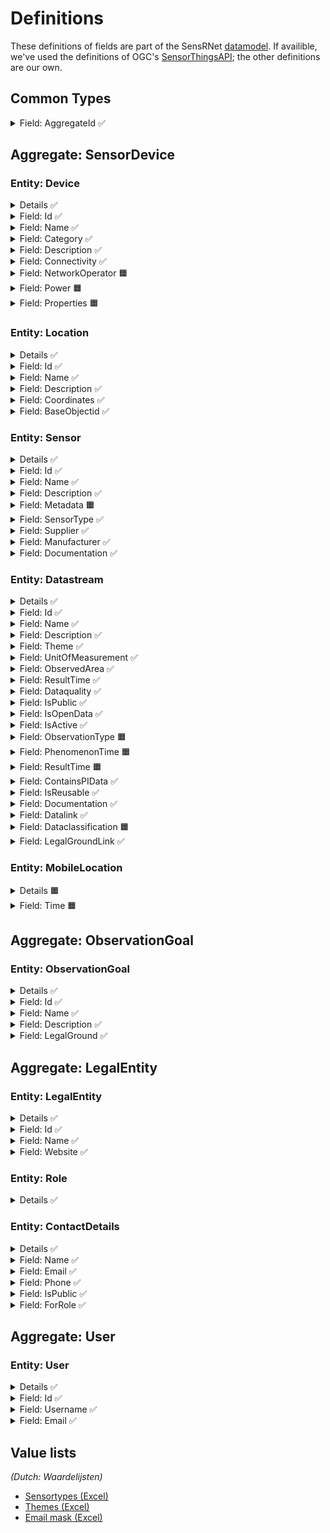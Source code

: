 # Definitions

These definitions of fields are part of the SensRNet [datamodel](Model.md). If availible, we've used the definitions of OGC's [SensorThingsAPI](https://www.ogc.org/standards/sensorthings); the other definitions are our own.

## Common Types

<details>
  <summary>Field: AggregateId ✅</summary>
  <lu>
  <li><i>Definition (EN)</i>: Identification number of the Aggregate </li>
  <li><i>Definitie (NL)</i>: Identificatienummer van de gegevensgroep </li>
  <li><i>NL</i>: Aggregatie identificatie </li>
  </ul>

</details>

## Aggregate: SensorDevice

### Entity: Device

<details>
  <summary>Details ✅</summary>
  <lu>
  <li><i>Definition (EN)</i>: An object of the physical world (physical things) or the information world (virtual things) that is capable of being identified and integrated into communication networks </li>
  <li><i>Definitie (NL)</i>: Een fysiek of virtueel ding dat verbonden en geïdentificeerd kan worden in communicatienetwerken. </li>
  <li><i>NL</i>: Apparaat </li>
  <li><i>SensorThingsAPI (if different)</i>: Thing </li>
  <li><i>More info</i>: Meetstation, Citybeacon </li>
  </lu>
</details>

<details>
  <summary>Field: Id ✅</summary>
  <lu>
  <li><i>Definition (EN)</i>: SensRNet Identification number for the device </li>
  <li><i>Definitie (NL)</i>: Een SensRNet-identificatienummer voor het apparaat. </li>
  <li><i>NL</i>: Identificatienummer </li>
  <li><i>More info</i>: SensRnet.DeviceId </li>
  </ul>

</details>

<details>
  <summary>Field: Name ✅</summary>
  <lu>
  <li><i>Definition (EN)</i>: </li>
  <li><i>Definitie (NL)</i>: </li>
  <li><i>NL</i>: Naam </li>
  </ul>

</details>

<details>
  <summary>Field: Category ✅</summary>
  <lu>
  <li><i>Definition (EN)</i>: The broadest characterisation of the device </li>
  <li><i>Definitie (NL)</i>: De meest algemene typering van het apparaat </li>
  <li><i>NL</i>: Categorie </li>
  <li><i>More info</i>: Sensor, camera, beacon (baken) </li>
  </ul>

</details>

<details>
  <summary>Field: Description ✅</summary>
  <lu>
  <li><i>Definition (EN)</i>: This is a short description of the corresponding Thing entity. </li>
  <li><i>Definitie (NL)</i>: Een korte omschrijving van het apparaat. </li>
  <li><i>NL</i>: Omschrijving apparaat </li>
  <li><i>SensorThingsAPI (if different)</i>: Description </li>
  <li><i>More info</i>: Sensor system monitoring area temperature </li>
  </ul>

</details>

<details>
  <summary>Field: Connectivity ✅</summary>
  <lu>
  <li><i>Definition (EN)</i>: The way in which the device is connected to communication networks </li>
  <li><i>Definitie (NL)</i>: De wijze waarop het apparaat verbonden is aan communicatienetwerken. </li>
  <li><i>NL</i>: Connectiviteit </li>
  <li><i>More info</i>: Bedraad, LTE, Wifi, Mesh </li>
  </ul>

</details>

<details>
  <summary title="not (yet) implemented">Field: NetworkOperator 🟧</summary>
  <lu>
  <li><i>Definition (EN)</i>: The supplier and operator of the connected communication network. </li>
  <li><i>Definitie (NL)</i>: De leverancier en beheerder van het verbonden communicatienetwerk. </li>
  <li><i>NL</i>: Netwerkoperator </li>
  </ul>

</details>

<details>
  <summary title="not (yet) implemented">Field: Power 🟧</summary>
  <lu>
  <li><i>Definition (EN)</i>: The way in which the device is supplied with power </li>
  <li><i>Definitie (NL)</i>: De wijze waarop het apparaat van stroom voorzien wordt. </li>
  <li><i>NL</i>: Stroomvoorziening </li>
  </ul>

</details>

<details>
  <summary title="not (yet) implemented">Field: Properties 🟧</summary>
  <lu>
  <li><i>Definition (EN)</i>: A JSON Object containing user-annotated properties as key-value pairs. </li>
  <li><i>Definitie (NL)</i>: </li>
  <li><i>NL</i>: Eigenschappen </li>
  </ul>

</details>

### Entity: Location

<details>
  <summary>Details ✅</summary>
  <lu>
  <li><i>Definition (EN)</i>: The last known location of the Thing. </li>
  <li><i>Definitie (NL)</i>: De laatst bekende locatie van het apparaat </li>
  <li><i>NL</i>: Locatie </li>
  </lu>
</details>

<details>
  <summary>Field: Id ✅</summary>
  <lu>
  <li><i>Definition (EN)</i>: SensRNet identification number for the Location </li>
  <li><i>Definitie (NL)</i>: SensRNet-identificatienummer voor de locatie. </li>
  <li><i>NL</i>: Identificatienummer </li>
  </ul>

</details>

<details>
  <summary>Field: Name ✅</summary>
  <lu>
  <li><i>Definition (EN)</i>: A property provides a label for Location, commonly a desciptive name </li>
  <li><i>Definitie (NL)</i>: Naam van de locatie </li>
  <li><i>NL</i>: Naam </li>
  </ul>

</details>

<details>
  <summary>Field: Description ✅</summary>
  <lu>
  <li><i>Definition (EN)</i>: The description about the Location. </li>
  <li><i>Definitie (NL)</i>: Een korte omschrijving van de locatie. </li>
  <li><i>NL</i>: Opstelpunt omschrijving </li>
  <li><i>More info</i>: University of Calgary, CCIT building </li>
  </ul>

</details>

<details>
  <summary>Field: Coordinates ✅</summary>
  <lu>
  <li><i>Definition (EN)</i>: The coordinates of the location in X, Y, and elevation (Z). </li>
  <li><i>Definitie (NL)</i>: De coördinaten van de locatie in X, Y en hoogte (Z). </li>
  <li><i>NL</i>: XYZ-coördinaten </li>
  <li><i>More info</i>: e.g. [-114.133, 51.08, 5], <a href="https://github.com/kadaster-labs/sensrnet-home/issues/93">home#93</a></li>
  </ul>

</details>

<details>
  <summary>Field: BaseObjectid ✅</summary>
  <lu>
  <li><i>Definition (EN)</i>: Reference to external id </li>
  <li><i>Definitie (NL)</i>: Een verwijzing naar de BGT-code voor het object waaraan of waarop het apparaat geplaatst is. </li>
  <li><i>NL</i>: Extern object-id </li>
  </ul>

</details>

### Entity: Sensor

<details>
  <summary>Details ✅</summary>
  <lu>
  <li><i>Definition (EN)</i>: An instrument that observes a property or phenomenon with the goal of producing an estimate of the value of the property </li>
  <li><i>Definitie (NL)</i>: Apparaat voor de meting van een fysieke grootheid (bijv. temperatuur, licht, druk, elektriciteit). </li>
  <li><i>NL</i>: Sensor </li>
  </lu>
</details>

<details>
  <summary>Field: Id ✅</summary>
  <lu>
  <li><i>Definition (EN)</i>: SensRNet identification number for the sensor </li>
  <li><i>Definitie (NL)</i>: Een SensRNet-identificatienummer voor de sensor </li>
  <li><i>NL</i>: Identificatienummer </li>
  <li><i>More info</i>: <a href="https://github.com/kadaster-labs/sensrnet-home/issues/94">home#94</a></li>
  </ul>

</details>

<details>
  <summary>Field: Name ✅</summary>
  <lu>
  <li><i>Definition (EN)</i>: A property provides a label for Sensor entity, commonly a descriptive name. </li>
  <li><i>Definitie (NL)</i>: Een korte aanduiding van de sensor. </li>
  <li><i>NL</i>: Naam </li>
  <li><i>More info</i>: DHT22 </li>
  </ul>

</details>

<details>
  <summary>Field: Description ✅</summary>
  <lu>
  <li><i>Definition (EN)</i>: The description about the sensor </li>
  <li><i>Definitie (NL)</i>: Een korte omschrijving van de sensor </li>
  <li><i>NL</i>: Omschrijving sensor </li>
  </ul>

</details>

<details>
  <summary title="not (yet) implemented">Field: Metadata 🟧</summary>
  <lu>
  <li><i>Definition (EN)</i>: Contextual information that describes the characteristics of specific data. </li>
  <li><i>Definitie (NL)</i>: Contextuele informatie die de karakteristieken van bepaalde gegevens beschrijven. </li>
  <li><i>NL</i>: Metadata </li>
  </ul>

</details>

<details>
  <summary>Field: SensorType ✅</summary>
  <lu>
  <li><i>Definition (EN)</i>: The technical qualification of the Sensor entity. </li>
  <li><i>Definitie (NL)</i>: Een typering van de sensor op basis van technische mogelijkheden van de sensor. </li>
  <li><i>NL</i>: Sensortype </li>
  <li><i>More info</i>: Conform <a href="#value-lists">Sensortypes (Excel)</a></li>
  </ul>

</details>

<details>
  <summary>Field: Supplier ✅</summary>
  <lu>
  <li><i>Definition (EN)</i>: The organisation responsible for the supply of the sensor and contracting party for the owner of the sensor. </li>
  <li><i>Definitie (NL)</i>: De organisatie die verantwoordelijk is voor de levering van de sensor en contractpartij is voor de eigenaar van de sensor. </li>
  <li><i>NL</i>: Leverancier </li>
  <li><i>More info</i>: <a href="https://github.com/kadaster-labs/sensrnet-home/issues/102">home#102</a></li>
  </ul>

</details>

<details>
  <summary>Field: Manufacturer ✅</summary>
  <lu>
  <li><i>Definition (EN)</i>: The organisation responsible for producing the sensor. </li>
  <li><i>Definitie (NL)</i>: De organisatie die verantwoordelijk is voor de productie van de sensor. </li>
  <li><i>NL</i>: Fabrikant </li>
  <li><i>More info</i>: <a href="https://github.com/kadaster-labs/sensrnet-home/issues/102">home#102</a></li>
  </ul>

</details>

<details>
  <summary>Field: Documentation ✅</summary>
  <lu>
  <li><i>Definition (EN)</i>: The detailed description of the Sensor or system. The metadata type is defined by encodingType. </li>
  <li><i>Definitie (NL)</i>: Een verwijziging naar gedetailleerde beschrijvingen en technische documentatie. </li>
  <li><i>NL</i>: Documentatie </li>
  <li><i>SensorThingsAPI (if different)</i>: Metadata </li>
  <li><i>More info</i>: https://cdn-shop.adafruit.com/datasheets/DHT22.pdf </li>
  </ul>

</details>

### Entity: Datastream

<details>
  <summary>Details ✅</summary>
  <lu>
  <li><i>Definition (EN)</i>: A collection of Observations measuring the same ObservedProperty and produced by the same Sensor. </li>
  <li><i>Definitie (NL)</i>: Een continue levering of collectie van data gericht op één waarneming, verzameld door één sensor. </li>
  <li><i>NL</i>: Datastroom </li>
  </lu>
</details>

<details>
  <summary>Field: Id ✅</summary>
  <lu>
  <li><i>Definition (EN)</i>: SensRNet identification number of the datastream </li>
  <li><i>Definitie (NL)</i>: Een SensRNet-identificatienummer voor de datastroom. </li>
  <li><i>NL</i>: Identificatienummer </li>
  <li><i>More info</i>: <a href="https://github.com/kadaster-labs/sensrnet-home/issues/94">home#94</a></li>
  </ul>

</details>

<details>
  <summary>Field: Name ✅</summary>
  <lu>
  <li><i>Definition (EN)</i>: A property provides a label for Datastream entity, commonly a descriptive name. </li>
  <li><i>Definitie (NL)</i>: Een korte aanduiding van de datastroom. </li>
  <li><i>NL</i>: Naam </li>
  <li><i>More info</i>: Air Temperature DS </li>
  </ul>

</details>

<details>
  <summary>Field: Description ✅</summary>
  <lu>
  <li><i>Definition (EN)</i>: The description of the Datastream entity. </li>
  <li><i>Definitie (NL)</i>: Een korte omschrijving van de datastream. </li>
  <li><i>NL</i>: Omschrijving datastroom </li>
  <li><i>More info</i>: Datastream for recording temperature </li>
  </ul>

</details>

<details>
  <summary>Field: Theme ✅</summary>
  <lu>
  <li><i>Definition (EN)</i>: A functional classification of the datastream </li>
  <li><i>Definitie (NL)</i>: Een functionele classificatie van de datastroom. </li>
  <li><i>NL</i>: Thema </li>
  <li><i>More info</i>: Conform TOP 1.1, zie <a href="#waardelijsten">Themes</a>, <a href="https://github.com/kadaster-labs/sensrnet-home/issues/97">home#97</a>, <a href="https://github.com/kadaster-labs/sensrnet-home/issues/187">home#187</a></li>
  </ul>

</details>

<details>
  <summary>Field: UnitOfMeasurement ✅</summary>
  <lu>
  <li><i>Definition (EN)</i>: "A JSON Object containing three key-value pairs. The name property presents the full name of the unitOfMeasurement; the symbol property shows the textual form of the unit symbol; and the definition contains the URI defining the unitOfMeasurement. The values of these properties SHOULD follow the Unified Code for Unit of Measure (UCUM)." </li>
  <li><i>Definitie (NL)</i>: De eenheid waarmee de waardes die weergegeven worden in de datastream aangegeven worden. </li>
  <li><i>NL</i>: Meeteenheid </li>
  </ul>

</details>

<details>
  <summary>Field: ObservedArea ✅</summary>
  <lu>
  <li><i>Definition (EN)</i>: The spatial bounding box of the spatial extent of all FeaturesOfInterest that belong to the Observations associated with this Datastream. </li>
  <li><i>Definitie (NL)</i>: Het gebied waarover de datastroom informatie geeft. </li>
  <li><i>NL</i>: Waargenomen gebied </li>
  </ul>

</details>

<details>
  <summary>Field: ResultTime ✅</summary>
  <lu>
  <li><i>Definition (EN)</i>: The temporal interval of the result times of all observations belonging to this Datastream. </li>
  <li><i>Definitie (NL)</i>: De tijdsinterval tussen de waardes die weergegeven worden in de datastroom. </li>
  <li><i>NL</i>: Datafrequentie </li>
  </ul>

</details>

<details>
  <summary>Field: Dataquality ✅</summary>
  <lu>
  <li><i>Definition (EN)</i>: The degree of pollution or inconsistency of the measured values in the datastream </li>
  <li><i>Definitie (NL)</i>: De mate van ruis in of afwijkingen van de waardes die weergegeven worden in de datastream. </li>
  <li><i>NL</i>: Datakwaliteit </li>
  <li><i>More info</i>: Laag, voldoende, hoog, <a href="https://github.com/kadaster-labs/sensrnet-home/issues/99">home#99</a></li>
  </ul>

</details>

<details>
  <summary title="implemented">Field: IsPublic ✅</summary>
  <lu>
  <li><i>Definition (EN)</i>: <b>Indicating if data about the datastream is publicly available.</b></li>
  <li><i>Definitie (NL)</i>: Geeft aan of gegevens over de datastroom publiek beschikbaar zijn. </li>
  <li><i>NL</i>: Publiek beschikbaar </li>
  <li><i>More info</i>: <a href="https://github.com/kadaster-labs/sensrnet-home/issues/100">#100</a></li>
  </ul>

</details>

<details>
  <summary>Field: IsOpenData ✅</summary>
  <lu>
  <li><i>Definition (EN)</i>: Indicating if values in the datastream are freely available and usable. </li>
  <li><i>Definitie (NL)</i>: Geeft aan of de waardes in de datastroom vrij beschikbaar en bruikbaar zijn. </li>
  <li><i>NL</i>: Open data </li>
  </ul>

</details>

<details>
  <summary>Field: IsActive ✅</summary>
  <lu>
  <li><i>Definition (EN)</i>: </li>
  <li><i>Definitie (NL)</i>: Geeft aan of de datastroom beschikbaar is en actief waardes oplevert. </li>
  <li><i>NL</i>: Actief </li>
  </ul>

</details>

<details>
  <summary title="not (yet) implemented">Field: ObservationType 🟧</summary>
  <lu>
  <li><i>Definition (EN)</i>: </li>
  <li><i>Definitie (NL)</i>: </li>
  <li><i>NL</i>: Type observatie </li>
  </ul>

</details>

<details>
  <summary title="not (yet) implemented">Field: PhenomenonTime 🟧</summary>
  <lu>
  <li><i>Definition (EN)</i>: The time when or the interval during which the observation happened. </li>
  <li><i>Definitie (NL)</i>: Het tijdstip of de tijdsduur van de waarneming </li>
  <li><i>NL</i>: Tijdsperiode waarneming </li>
  <li><i>More info</i>: Niet per se gelijk aan het TijdstipResultaat. Kan een tijdstip zijn of een interval of een andere tijdseenheid<br> Not necessarily the same as the ResultTime. May be an interval or an instant time, or some other compound temporal entity </li>
  </ul>

</details>

<details>
  <summary title="not (yet) implemented">Field: ResultTime 🟧</summary>
  <lu>
  <li><i>Definition (EN)</i>: The instant time when the observation activity was completed. </li>
  <li><i>Definitie (NL)</i>: Het tijdstip waarop de waarneming is beëindigd. </li>
  <li><i>NL</i>: Tijdstip resultaat </li>
  </ul>

</details>

<details>
  <summary>Field: ContainsPIData ✅</summary>
  <lu>
  <li><i>Definition (EN)</i>: Indicates whether the values ??displayed in the data stream can be traced back to individual persons. </li>
  <li><i>Definitie (NL)</i>: Geeft aan of de waardes die weergegeven worden in de datastroom herleidbaar zijn tot individuele personen. </li>
  <li><i>NL</i>: Bevat persoonsgegevens </li>
  </ul>

</details>

<details>
  <summary>Field: IsReusable ✅</summary>
  <lu>
  <li><i>Definition (EN)</i>: Indicates whether the values ??displayed in the data stream are reusable for other purposes. </li>
  <li><i>Definitie (NL)</i>: Geeft aan of de waardes die weergegeven worden in de datastroom herbruikbaar zijn voor andere doelen. </li>
  <li><i>NL</i>: Herbruikbaar </li>
  </ul>

</details>

<details>
  <summary>Field: Documentation ✅</summary>
  <lu>
  <li><i>Definition (EN)</i>: A reference to detailed descriptions and technical documentation. </li>
  <li><i>Definitie (NL)</i>: Een verwijziging naar gedetailleerde beschrijvingen en technische documentatie. </li>
  <li><i>NL</i>: Documentatie </li>
  </ul>

</details>

<details>
  <summary>Field: Datalink ✅</summary>
  <lu>
  <li><i>Definition (EN)</i>: A reference to the data stream. </li>
  <li><i>Definitie (NL)</i>: Een verwijziging naar de datastroom. </li>
  <li><i>NL</i>: Datalink </li>
  </ul>

</details>

<details>
  <summary title="not (yet) implemented">Field: Dataclassification 🟧</summary>
  <lu>
  <li><i>Definition (EN)</i>: </li>
  <li><i>Definitie (NL)</i>: </li>
  <li><i>NL</i>: Dataclassificatie </li>
  <li><i>More info</i>: Conform Beschikbaarheid, Integriteit, Vertrouwelijkheid </li>
  </ul>

</details>

<details>
  <summary>Field: LegalGroundLink ✅</summary>
  <lu>
  <li><i>Definition (EN)</i>: The link to regulations for the legal ground </li>
  <li><i>Definitie (NL)</i>: De link naar de regelgeving voor de wettelijke basis </li>
  <li><i>NL</i>: Grondslag link </li>
  </ul>

</details>

### Entity: MobileLocation

<details>
  <summary title="not (yet) implemented">Details 🟧</summary>
  <lu>
  <li><i>Definition (EN)</i>: The times of the current (i.e., last known) and previous locations of the Thing. </li>
  <li><i>Definitie (NL)</i>: Het tijdstip van de huidige (laatst bekende) en voorgaande locaties van het apparaat </li>
  <li><i>NL</i>: Voorgaande locatie </li>
  <li><i>SensorThingsAPI (if different)</i>: HistoricalLocation </li>
  <li><i>More info</i>: lat/lon 52.35,4.92 </li>
  </lu>
</details>

<details>
  <summary title="not (yet) implemented">Field: Time 🟧</summary>
  <lu>
  <li><i>Definition (EN)</i>: The time when the Thing is known at the Location. </li>
  <li><i>Definitie (NL)</i>: Het tijdstip waarop het apparaat op de locatie was </li>
  <li><i>NL</i>: Tijdstip </li>
  <li><i>More info</i>: 1-8-2018 13:42 </li>
  </ul>

</details>

## Aggregate: ObservationGoal

### Entity: ObservationGoal

<details>
  <summary>Details ✅</summary>
  <lu>
  <li><i>Definition (EN)</i>: The goal of measuring </li>
  <li><i>Definitie (NL)</i>: Het doel of de grondslag van</li> de waarneming 
  <li><i>NL</i>: Doel van de waarneming </li>
  <li><i>More info</i>: Beoordelen van veiligheid </li>
  </lu>
</details>

<details>
  <summary>Field: Id ✅</summary>
  <lu>
  <li><i>Definition (EN)</i>: Sensrnet identification number of the observation goal </li>
  <li><i>Definitie (NL)</i>: SensRNet-identificatienummer voor het doel van de waarneming. </li>
  <li><i>NL</i>: Identificatienummer </li>
  </ul>

</details>

<details>
  <summary>Field: Name ✅</summary>
  <lu>
  <li><i>Definition (EN)</i>: The name of the observation goal. </li>
  <li><i>Definitie (NL)</i>: De naam van het doel van de waarneming </li>
  <li><i>NL</i>: Naam </li>
  </ul>

</details>

<details>
  <summary>Field: Description ✅</summary>
  <lu>
  <li><i>Definition (EN)</i>: The short description of the goal of the observation </li>
  <li><i>Definitie (NL)</i>: Een korte omschrijving van het doel van de waarneming </li>
  <li><i>NL</i>: Beschrijving </li>
  </ul>

</details>

<details>
  <summary>Field: LegalGround ✅</summary>
  <lu>
  <li><i>Definition (EN)</i>: The legal basis for the observation, e.g. mandate, license </li>
  <li><i>Definitie (NL)</i>: De wettelijke basis van de waarneming, bijv. door aanwijzing of vergunningsplicht. </li>
  <li><i>NL</i>: Wettelijke grondslag </li>
  <li><i>More info</i>: Verwijzing naar privacyverklaring of register van verwerkingen, <a href="https://github.com/kadaster-labs/sensrnet-home/issues/95">home#95</a></li>
  </ul>

</details>

## Aggregate: LegalEntity

### Entity: LegalEntity

<details>
  <summary>Details ✅</summary>
  <lu>
  <li><i>Definition (EN)</i>: An entity with legal personality, including legal persons under public laws, denominations, legal persons under private law and natural persons. </li>
  <li><i>Definitie (NL)</i>: Een entiteit met rechtspersoonlijkheid, waaronder publiekrechtelijke rechtspersonen, kerkgenootschappen,  privaatrechtelijke rechtspersonen en natuurli</li>jke personen. 
  <li><i>NL</i>: Rechtspersoon </li>
  </lu>
</details>

<details>
  <summary>Field: Id ✅</summary>
  <lu>
  <li><i>Definition (EN)</i>: SensRNet Identification number for the legal entity </li>
  <li><i>Definitie (NL)</i>: Een SensRNet-identificatienummer voor de rechtspersoon. </li>
  <li><i>NL</i>: Identificatienummer </li>
  <li><i>More info</i>: SensRnet.OrganisationId </li>
  </ul>

</details>

<details>
  <summary>Field: Name ✅</summary>
  <lu>
  <li><i>Definition (EN)</i>: A property provides a label for the legal entity, commonly a descriptive name. </li>
  <li><i>Definitie (NL)</i>: Een korte aanduiding van de rechtspersoon. </li>
  <li><i>NL</i>: Naam </li>
  </ul>

</details>

<details>
  <summary>Field: Website ✅</summary>
  <lu>
  <li><i>Definition (EN)</i>: </li>
  <li><i>Definitie (NL)</i>: Het webadres (url) van de website van de rechtspersoon. </li>
  <li><i>NL</i>: Website </li>
  </ul>

</details>

### Entity: Role

<details>
  <summary>Details ✅</summary>
  <lu>
  <li><i>Definition (EN)</i>: Rights connected to role </li>
  <li><i>Definitie (NL)</i>: Geheel aan autorisaties in de S</li>ensrnet-applicatie, gekoppeld aan de rol van de gebruiker. 
  <li><i>NL</i>: Rol </li>
  </lu>
</details>

### Entity: ContactDetails

<details>
  <summary>Details ✅</summary>
  <lu>
  <li><i>Definition (EN)</i>: The way of contacting the legal entity </li>
  <li><i>Definitie (NL)</i>: De wijze waarop contact gelegd kan worden met</li> de rechtspersoon. 
  <li><i>NL</i>: Contactgegevens </li>
  </lu>
</details>

<details>
  <summary>Field: Name ✅</summary>
  <lu>
  <li><i>Definition (EN)</i>: A property provides a label for the contact entity, commonly a descriptive name. </li>
  <li><i>Definitie (NL)</i>: Een korte aanduiding van de rechtspersoon waarmee contact gelegd kan worden. </li>
  <li><i>NL</i>: Naam </li>
  <li><i>More info</i>: Bijv. Klantcontactcentrum gemeente Nijmegen of Gemeente Nijmegen </li>
  </ul>

</details>

<details>
  <summary>Field: Email ✅</summary>
  <lu>
  <li><i>Definition (EN)</i>: The e-mail address by which the legal entity can be contacted. </li>
  <li><i>Definitie (NL)</i>: Het e-mailadres van de rechtspersoon waarmee contact gelegd kan worden. </li>
  <li><i>NL</i>: E-mail </li>
  <li><i>More info</i>: For privacy reasons this should conform this <a href="#waardelijsten">mask</a> </li>
  </ul>

</details>

<details>
  <summary>Field: Phone ✅</summary>
  <lu>
  <li><i>Definition (EN)</i>: The phone number address by which the legal entity can be contacted. </li>
  <li><i>Definitie (NL)</i>: Het telefoonnummer van de rechtspersoon waarmee contact gelegd kan worden. </li>
  <li><i>NL</i>: Telefoonnummer </li>
  </ul>

</details>

<details>
  <summary>Field: IsPublic ✅</summary>
  <lu>
  <li><i>Definition (EN)</i>: Indicates whether the contact details are public </li>
  <li><i>Definitie (NL)</i>: Geeft aan of de contactgegevens publiek zijn </li>
  <li><i>NL</i>: Is openbaar </li>
  </ul>

</details>

<details>
  <summary>Field: ForRole ✅</summary>
  <lu>
  <li><i>Definition (EN)</i>: Indicates the role for which the contact details may be used </li>
  <li><i>Definitie (NL)</i>: Geeft de rol aan waarvoor de contactgegevens gelden </li>
  <li><i>NL</i>: De rol voor contactgegevens </li>
  </ul>

</details>

## Aggregate: User

### Entity: User

<details>
  <summary>Details ✅</summary>
  <lu>
  <li><i>Definition (EN)</i>: An user of the SensRNet-application. </li>
  <li><i>Definitie (NL)</i>: Een gebruiker van de SensRNet-applicatie. </li>
  <li><i>NL</i>: </li>
  </lu>
</details>

<details>
  <summary>Field: Id ✅</summary>
  <lu>
  <li><i>Definition (EN)</i>: SensRNet Identification number for the user </li>
  <li><i>Definitie (NL)</i>: Een SensRNet-identificatienummer voor gebruiker. </li>
  <li><i>NL</i>: Identificatienummer </li>
  <li><i>More info</i>: SensRnet.UserId </li>
  </ul>

</details>

<details>
  <summary>Field: Username ✅</summary>
  <lu>
  <li><i>Definition (EN)</i>: User name by which the user is known in the SensRNet-application </li>
  <li><i>Definitie (NL)</i>: De naam waarmee de gebruiker in de SensRNet-applicatie bekend is. </li>
  <li><i>NL</i>: Gebruikersnaam </li>
  </ul>

</details>

<details>
  <summary>Field: Email ✅</summary>
  <lu>
  <li><i>Definition (EN)</i>: The e-mail address of the user </li>
  <li><i>Definitie (NL)</i>: Het e-mailadres van de gebruiker. </li>
  <li><i>NL</i>: E-mail </li>
  </ul>

</details>

## Value lists

_(Dutch: Waardelijsten)_

- [Sensortypes (Excel)](../Waardelijst_Sensortypes.xlsx)
- [Themes (Excel)](../Waardelijst_Datastreams_Themes.xlsx)
- [Email mask (Excel)](../Waardelijst_Public_E-mail-mask.xlsx)
